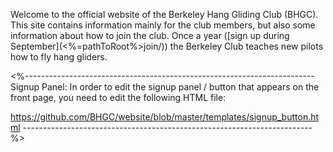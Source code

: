 Welcome to the official website of the Berkeley Hang Gliding Club
(BHGC). This site contains information mainly for the club members, but
also some information about how to join the club.  Once a year ([sign up during September](<%=pathToRoot%>join/)) the Berkeley Club teaches new pilots how to fly hang gliders.

<%------------------------------------------------------------------------
Signup Panel:
In order to edit the signup panel / button that appears on the front
page, you need to edit the following HTML file:

https://github.com/BHGC/website/blob/master/templates/signup_button.html
------------------------------------------------------------------------%>


